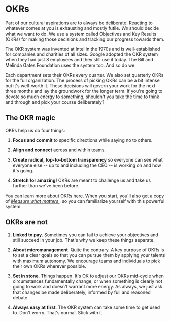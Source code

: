 # OKRs
Part of our cultural aspirations are to always be deliberate. Reacting to whatever comes at you is exhausting and mostly futile. *We* should decide what we want to do. We use a system called Objectives and Key Results (OKRs) for making those decisions and tracking our progress towards them.

The OKR system was invented at Intel in the 1970s and is well-established for companies and charities of all sizes. Google adopted the OKR system when they had just 8 employees and they still use it today. The Bill and Melinda Gates Foundation uses the system too. And so do we.

Each department sets their OKRs every quarter. We also set quarterly OKRs for the full organization. The process of picking OKRs can be a bit intense but it's well-worth it. These decisions will govern your work for the next three months and lay the groundwork for the longer term. If you're going to devote so much energy to something, shouldn't you take the time to think and through and pick your course deliberately?

## The OKR magic
OKRs help us do four things:

1. __Focus and commit​__ to specific directions while saying no to others.

2. __Align and connect__ across and within teams.

3. __Create radical, top-to-bottom transparency​__ so everyone can see what everyone else -- up to and including the CEO -- is working on and how it's going.

4. __Stretch for amazing!​__ OKRs are meant to challenge us and take us further than we've been before.

You can learn more about OKRs [here](https://www.whatmatters.com/get-started). When you start, you'll also get a copy of [*Measure what matters* ](https://www.chapters.indigo.ca/en-ca/books/measure-what-matters-how-google/9780525536222-item.html), so you can familiarize yourself with this powerful system.

## OKRs are not

1. __Linked to pay.__ Sometimes you can fail to achieve your objectives and still succeed in your job. That's why we keep these things separate.

2. __About micromanagement__. Quite the contrary. A key purpose of OKRs is to set a clear goals so that you can pursue them by applying your talents with maximum autonomy. We encourage teams and individuals to pick their own OKRs wherever possible.

3. __Set in stone__. Things happen. It's OK to adjust our OKRs mid-cycle when circumstances fundamentally change, or when something is clearly not going to work and doesn't warrant more energy. As always, we just ask that changes be made deliberately, informed by full and reasoned debate.

4. __Always easy at first__. The OKR system can take some time to get used to. Don't worry. That's normal. Stick with it.

<cta-arrow target="annual-cycle" text="Annual cycle"></cta-arrow>
